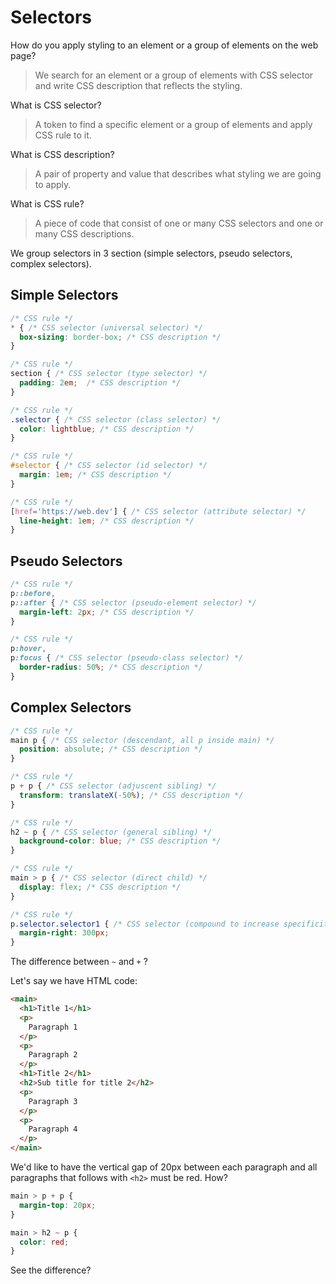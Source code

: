 # Selectors

How do you apply styling to an element or a group of elements on the web page?
> We search for an element or a group of elements with CSS selector and write CSS description that reflects the styling.

What is CSS selector?
> A token to find a specific element or a group of elements and apply CSS rule to it.

What is CSS description?
> A pair of property and value that describes what styling we are going to apply.

What is CSS rule?
> A piece of code that consist of one or many CSS selectors and one or many CSS descriptions.

We group selectors in 3 section (simple selectors, pseudo selectors, complex selectors). 

## Simple Selectors

```css
/* CSS rule */
* { /* CSS selector (universal selector) */
  box-sizing: border-box; /* CSS description */
}

/* CSS rule */
section { /* CSS selector (type selector) */
  padding: 2em;  /* CSS description */
}

/* CSS rule */
.selector { /* CSS selector (class selector) */
  color: lightblue; /* CSS description */
}

/* CSS rule */
#selector { /* CSS selector (id selector) */
  margin: 1em; /* CSS description */
}

/* CSS rule */
[href='https://web.dev'] { /* CSS selector (attribute selector) */
  line-height: 1em; /* CSS description */
}
```

## Pseudo Selectors
```css
/* CSS rule */
p::before,
p::after { /* CSS selector (pseudo-element selector) */
  margin-left: 2px; /* CSS description */
}

/* CSS rule */
p:hover,
p:focus { /* CSS selector (pseudo-class selector) */
  border-radius: 50%; /* CSS description */
}
```

## Complex Selectors
```css
/* CSS rule */
main p { /* CSS selector (descendant, all p inside main) */
  position: absolute; /* CSS description */
}

/* CSS rule */
p + p { /* CSS selector (adjuscent sibling) */
  transform: translateX(-50%); /* CSS description */
}

/* CSS rule */
h2 ~ p { /* CSS selector (general sibling) */
  background-color: blue; /* CSS description */
}

/* CSS rule */
main > p { /* CSS selector (direct child) */
  display: flex; /* CSS description */
}

/* CSS rule */
p.selector.selector1 { /* CSS selector (compound to increase specificity) */
  margin-right: 300px;
}
```

The difference between `~` and `+` ?

Let's say we have HTML code:

```html
<main>
  <h1>Title 1</h1>
  <p>
    Paragraph 1
  </p>
  <p>
    Paragraph 2
  </p>
  <h1>Title 2</h1>
  <h2>Sub title for title 2</h2>
  <p>
    Paragraph 3
  </p>
  <p>
    Paragraph 4
  </p>
</main>
```

We'd like to have the vertical gap of 20px between each paragraph and all paragraphs that follows with `<h2>` must be red. How?

```css
main > p + p {
  margin-top: 20px;
} 

main > h2 ~ p {
  color: red;
}
```
See the difference?

